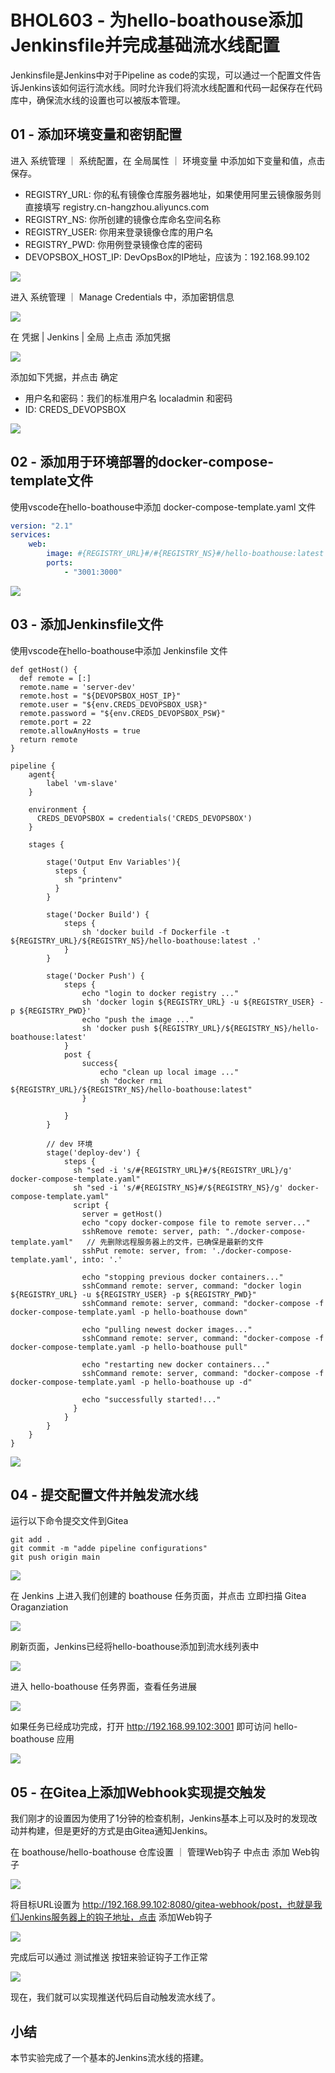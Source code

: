 # BHOL603 - 为hello-boathouse添加Jenkinsfile并完成基础流水线配置

Jenkinsfile是Jenkins中对于Pipeline as code的实现，可以通过一个配置文件告诉Jenkins该如何运行流水线。同时允许我们将流水线配置和代码一起保存在代码库中，确保流水线的设置也可以被版本管理。

## 01 - 添加环境变量和密钥配置

进入 系统管理 ｜ 系统配置，在 全局属性 ｜ 环境变量 中添加如下变量和值，点击保存。

- REGISTRY_URL: 你的私有镜像仓库服务器地址，如果使用阿里云镜像服务则直接填写 registry.cn-hangzhou.aliyuncs.com
- REGISTRY_NS: 你所创建的镜像仓库命名空间名称
- REGISTRY_USER: 你用来登录镜像仓库的用户名
- REGISTRY_PWD: 你用例登录镜像仓库的密码
- DEVOPSBOX_HOST_IP: DevOpsBox的IP地址，应该为：192.168.99.102

![](images/bhol603-pipeline001.png)

进入 系统管理 ｜ Manage Credentials 中，添加密钥信息

![](images/bhol603-pipeline002.png)

在 凭据 | Jenkins | 全局 上点击 添加凭据

![](images/bhol603-pipeline003.png)

添加如下凭据，并点击 确定

- 用户名和密码：我们的标准用户名 localadmin 和密码
- ID: CREDS_DEVOPSBOX

![](images/bhol603-pipeline004.png)

## 02 - 添加用于环境部署的docker-compose-template文件

使用vscode在hello-boathouse中添加 docker-compose-template.yaml 文件

```yaml
version: "2.1"
services:
    web:
        image: #{REGISTRY_URL}#/#{REGISTRY_NS}#/hello-boathouse:latest
        ports:
            - "3001:3000"

```

![](images/bhol603-pipeline005.png)

## 03 - 添加Jenkinsfile文件

使用vscode在hello-boathouse中添加 Jenkinsfile 文件

```Jenkinsfile
def getHost() {
  def remote = [:]
  remote.name = 'server-dev'
  remote.host = "${DEVOPSBOX_HOST_IP}"
  remote.user = "${env.CREDS_DEVOPSBOX_USR}"
  remote.password = "${env.CREDS_DEVOPSBOX_PSW}"
  remote.port = 22
  remote.allowAnyHosts = true
  return remote
}

pipeline {
    agent{
        label 'vm-slave'
    }

    environment {
      CREDS_DEVOPSBOX = credentials('CREDS_DEVOPSBOX')
    }

    stages {

        stage('Output Env Variables'){
          steps {
            sh "printenv"
          }
        }

        stage('Docker Build') {
            steps {
                sh 'docker build -f Dockerfile -t ${REGISTRY_URL}/${REGISTRY_NS}/hello-boathouse:latest .'
            }
        }

        stage('Docker Push') {
            steps {
                echo "login to docker registry ..."
                sh 'docker login ${REGISTRY_URL} -u ${REGISTRY_USER} -p ${REGISTRY_PWD}'
                echo "push the image ..."
                sh 'docker push ${REGISTRY_URL}/${REGISTRY_NS}/hello-boathouse:latest'
            }
            post {
                success{
                    echo "clean up local image ..."
                    sh "docker rmi ${REGISTRY_URL}/${REGISTRY_NS}/hello-boathouse:latest"
                }
                
            }
        }

        // dev 环境
        stage('deploy-dev') { 
            steps {
              sh "sed -i 's/#{REGISTRY_URL}#/${REGISTRY_URL}/g' docker-compose-template.yaml"
              sh "sed -i 's/#{REGISTRY_NS}#/${REGISTRY_NS}/g' docker-compose-template.yaml"
              script {
                server = getHost()
                echo "copy docker-compose file to remote server..."       
                sshRemove remote: server, path: "./docker-compose-template.yaml"   // 先删除远程服务器上的文件，已确保是最新的文件
                sshPut remote: server, from: './docker-compose-template.yaml', into: '.'
                
                echo "stopping previous docker containers..."       
                sshCommand remote: server, command: "docker login ${REGISTRY_URL} -u ${REGISTRY_USER} -p ${REGISTRY_PWD}"
                sshCommand remote: server, command: "docker-compose -f docker-compose-template.yaml -p hello-boathouse down"
                
                echo "pulling newest docker images..."
                sshCommand remote: server, command: "docker-compose -f docker-compose-template.yaml -p hello-boathouse pull"
                
                echo "restarting new docker containers..."
                sshCommand remote: server, command: "docker-compose -f docker-compose-template.yaml -p hello-boathouse up -d"
                
                echo "successfully started!..."
              }
            }
        }
    }
}
```

![](images/bhol603-pipeline006.png)

## 04 - 提交配置文件并触发流水线

运行以下命令提交文件到Gitea

```shell
git add .
git commit -m "adde pipeline configurations"
git push origin main
```

![](images/bhol603-pipeline007.png)

在 Jenkins 上进入我们创建的 boathouse 任务页面，并点击 立即扫描 Gitea Oraganziation

![](images/bhol603-pipeline008.png)

刷新页面，Jenkins已经将hello-boathouse添加到流水线列表中

![](images/bhol603-pipeline009.png)

进入 hello-boathouse 任务界面，查看任务进展

![](images/bhol603-pipeline010.png)

如果任务已经成功完成，打开 http://192.168.99.102:3001 即可访问 hello-boathouse 应用

![](images/bhol603-pipeline011.png)

## 05 - 在Gitea上添加Webhook实现提交触发

我们刚才的设置因为使用了1分钟的检查机制，Jenkins基本上可以及时的发现改动并构建，但是更好的方式是由Gitea通知Jenkins。

在 boathouse/hello-boathouse 仓库设置 ｜ 管理Web钩子 中点击 添加 Web钩子

![](images/bhol603-pipeline012.png)

将目标URL设置为 http://192.168.99.102:8080/gitea-webhook/post，也就是我们Jenkins服务器上的钩子地址，点击 添加Web钩子

![](images/bhol603-pipeline013.png)

完成后可以通过 测试推送 按钮来验证钩子工作正常

![](images/bhol603-pipeline014.png)

现在，我们就可以实现推送代码后自动触发流水线了。

## 小结

本节实验完成了一个基本的Jenkins流水线的搭建。


